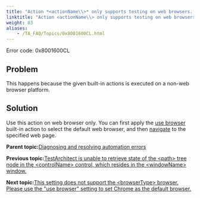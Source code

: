 ```yaml
--- 
title: "Action *<actionName\\>* only supports testing on web browsers. Please use another applicable action."
linktitle: "Action <actionName\\> only supports testing on web browsers. Please use another applicable action."
weight: 83
aliases: 
    - /TA_FAQ/Topics/0x8001600CL.html
---
```


Error code: 0x8001600CL

## Problem

This happens because the given built-in actions is executed on a non-web browser platform.

## Solution

Use this action on web browser only. You can first apply the [use browser](/TA_Automation/Topics/bis_use_browser.html) built-in action to select the default web browser, and then [navigate](/TA_Automation/Topics/bia_navigate.html) to the specified web page.

**Parent topic:**[Diagnosing and resolving automation errors](/TA_FAQ/Topics/faq.automation_error.html)

**Previous topic:**[TestArchitect is unable to retrieve state of the <path\> tree node in the <controlName\> control, which resides in the <windowName\> window.](/TA_FAQ/Topics/0x80010301L.html)

**Next topic:**[This setting does not support the <browserType\> browser. Please use the "use browser" setting to set Chrome as the default browser.](/TA_FAQ/Topics/0x8001600DL.html)

